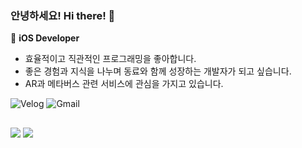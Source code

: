### 안녕하세요! Hi there! 🐯

 

🍎 **iOS Developer**
- 효율적이고 직관적인 프로그래밍을 좋아합니다.
- 좋은 경험과 지식을 나누며 동료와 함께 성장하는 개발자가 되고 싶습니다.
- AR과 메타버스 관련 서비스에 관심을 가지고 있습니다.
<p>
  <img alt="Velog" src ="https://img.shields.io/badge/Blog-20C997.svg?&style=for-the-badge&logo=Velog&logoColor=white&link=https://velog.io/@horeng2">
  <img alt="Gmail" src ="https://img.shields.io/badge/Mail-4285F4.svg?&style=for-the-badge&logo=Gmail&logoColor=white"/>
</p> 

##

<p> 
  <img src="https://img.shields.io/badge/iOS-000000?style=flat-square&logo=Apple&logoColor=white"/> 
  <img src="https://img.shields.io/badge/Swift-F05138?style=flat-square&logo=Swift&logoColor=white"/> 
</p>

